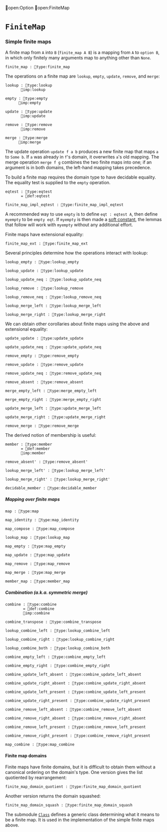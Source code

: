 open:Option
open:FiniteMap
# `FiniteMap`

### Simple finite maps

A finite map from `A` into `B` (`finite_map A B`) is a mapping from
`A` to `option B`, in which only finitely many arguments map to
anything other than `None`.

    finite_map : type:finite_map

The operations on a finite map are `lookup`, `empty`, `update`,
`remove`, and `merge`:

    lookup : type:lookup
           imp:lookup

    empty : type:empty
          imp:empty

    update : type:update
           imp:update

    remove : type:remove
           imp:remove

    merge : type:merge
          imp:merge

The update operation `update f a b` produces a new finite map that
maps `a` to `Some b`.  If `a` was already in `f`'s domain, it
overwrites `a`'s old mapping.  The merge operation `merge f g`
combines the two finite maps into one; if an argument is in both
domains, the left-hand mapping takes precedence.

To build a finite map requires the domain type to have decidable
equality.  The equality test is supplied to the `empty` operation.

    eqtest : type:eqtest
           = def:eqtest

    finite_map_impl_eqtest : type:finite_map_impl_eqtest

A recommended way to use `empty` is to define `eqt : eqtest A`, then
define `myempty` to be `empty eqt`.  If `myempty` is then made a [soft
constant](../terms.html#opacity), the lemmas that follow will work
with `myempty` without any additional effort.

Finite maps have extensional equality:

    finite_map_ext : type:finite_map_ext

Several principles determine how the operations interact with lookup:

    lookup_empty : type:lookup_empty

    lookup_update : type:lookup_update

    lookup_update_neq : type:lookup_update_neq

    lookup_remove : type:lookup_remove

    lookup_remove_neq : type:lookup_remove_neq

    lookup_merge_left : type:lookup_merge_left

    lookup_merge_right : type:lookup_merge_right

We can obtain other corollaries about finite maps using the above and
extensional equality:

    update_update : type:update_update

    update_update_neq : type:update_update_neq

    remove_empty : type:remove_empty

    remove_update : type:remove_update

    remove_update_neq : type:remove_update_neq

    remove_absent : type:remove_absent

    merge_empty_left : type:merge_empty_left

    merge_empty_right : type:merge_empty_right

    update_merge_left : type:update_merge_left

    update_merge_right : type:update_merge_right

    remove_merge : type:remove_merge

The derived notion of membership is useful:

    member : type:member
           = def:member
           imp:member

    remove_absent' : type:remove_absent'

    lookup_merge_left' : type:lookup_merge_left'

    lookup_merge_right' : type:lookup_merge_right'

    decidable_member : type:decidable_member



##### Mapping over finite maps


    map : type:map

    map_identity : type:map_identity

    map_compose : type:map_compose

    lookup_map : type:lookup_map

    map_empty : type:map_empty

    map_update : type:map_update

    map_remove : type:map_remove

    map_merge : type:map_merge

    member_map : type:member_map



##### Combination (a.k.a. symmetric merge)

    combine : type:combine
            = def:combine
            imp:combine

    combine_transpose : type:combine_transpose

    lookup_combine_left : type:lookup_combine_left

    lookup_combine_right : type:lookup_combine_right

    lookup_combine_both : type:lookup_combine_both

    combine_empty_left : type:combine_empty_left

    combine_empty_right : type:combine_empty_right

    combine_update_left_absent : type:combine_update_left_absent

    combine_update_right_absent : type:combine_update_right_absent

    combine_update_left_present : type:combine_update_left_present

    combine_update_right_present : type:combine_update_right_present

    combine_remove_left_absent : type:combine_remove_left_absent

    combine_remove_right_absent : type:combine_remove_right_absent

    combine_remove_left_present : type:combine_remove_left_present

    combine_remove_right_present : type:combine_remove_right_present

    map_combine : type:map_combine



#### Finite map domains

Finite maps have finite domains, but it is difficult to obtain them
without a canonical ordering on the domain's type.  One version gives
the list quotiented by rearrangement:

    finite_map_domain_quotient : type:finite_map_domain_quotient

Another version returns the domain squashed:

    finite_map_domain_squash : type:finite_map_domain_squash


The submodule [`Class`](finite-map-class.html) defines a generic class
determining what it means to be a finite map.  It is used in the
implementation of the simple finite maps above.
